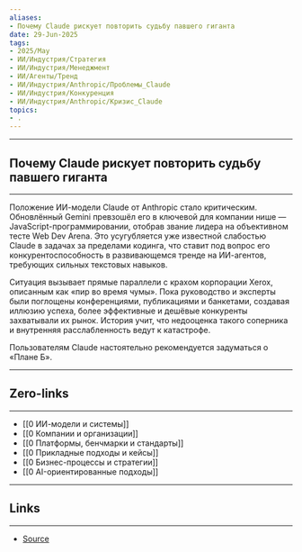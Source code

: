 ```yaml
---
aliases: 
- Почему Claude рискует повторить судьбу павшего гиганта 
date: 29-Jun-2025
tags:
- 2025/May
- ИИ/Индустрия/Стратегия
- ИИ/Индустрия/Менеджмент
- ИИ/Агенты/Тренд
- ИИ/Индустрия/Anthropic/Проблемы_Claude
- ИИ/Индустрия/Конкуренция
- ИИ/Индустрия/Anthropic/Кризис_Claude
topics:
- .
---
```

-----
##  Почему Claude рискует повторить судьбу павшего гиганта 
-----
Положение ИИ-модели Claude от Anthropic стало критическим. Обновлённый Gemini превзошёл его в ключевой для компании нише — JavaScript-программировании, отобрав звание лидера на объективном тесте Web Dev Arena. Это усугубляется уже известной слабостью Claude в задачах за пределами кодинга, что ставит под вопрос его конкурентоспособность в развивающемся тренде на ИИ-агентов, требующих сильных текстовых навыков.

Ситуация вызывает прямые параллели с крахом корпорации Xerox, описанным как «пир во время чумы». Пока руководство и эксперты были поглощены конференциями, публикациями и банкетами, создавая иллюзию успеха, более эффективные и дешёвые конкуренты захватывали их рынок. История учит, что недооценка такого соперника и внутренняя расслабленность ведут к катастрофе.

Пользователям Claude настоятельно рекомендуется задуматься о «Плане Б».

---
## Zero-links
---
- [[0 ИИ-модели и системы]]
- [[0 Компании и организации]]
- [[0 Платформы, бенчмарки и стандарты]]
- [[0 Прикладные подходы и кейсы]]
- [[0 Бизнес-процессы и стратегии]]
- [[0 AI-ориентированные подходы]]


---
## Links
---
- [Source](https://t.me/turboproject/1661)